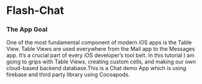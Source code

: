 # Flash-Chat

### The App Goal

One of the most fundamental component of modern iOS apps is the Table View. Table Views are used everywhere from the Mail app to the Messages app. It’s a crucial part of every iOS developer’s tool belt. In this tutorial I am going to grips with Table Views, creating custom cells, and making our own cloud-based backend database.This is a Chat demo App which is using firebase and third party library using Cocoapods.


